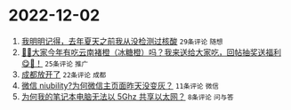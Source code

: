 # 2022-12-02

1. [我明明记得，去年夏天之前我从没检测过核酸](https://www.v2ex.com/t/899504) `29条评论` `随想`
1. [🍊🍊大家今年有吃云南褚橙（冰糖橙）吗？我来送给大家吃，回帖抽奖送福利😋🧺！](https://www.v2ex.com/t/899506) `25条评论` `推广`
1. [成都放开了](https://www.v2ex.com/t/899502) `22条评论` `成都`
1. [微信 niubility?为何微信主页面昨天没变灰？](https://www.v2ex.com/t/899508) `11条评论` `微信`
1. [为何我的笔记本电脑无法以 5Ghz 共享以太网？](https://www.v2ex.com/t/899500) `8条评论` `问与答`
